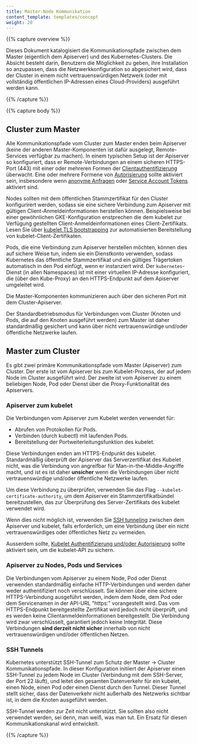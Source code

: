 ```yaml
---
title: Master-Node Kommunikation
content_template: templates/concept
weight: 20
---
```


{{% capture overview %}}

Dieses Dokument katalogisiert die Kommunikationspfade zwischen dem Master (eigentlich dem Apiserver) und des Kubernetes-Clusters.
Die Absicht besteht darin, Benutzern die Möglichkeit zu geben, ihre Installation so anzupassen, dass die Netzwerkkonfiguration so abgesichert wird, dass der Cluster in einem nicht vertrauenswürdigen Netzwerk (oder mit vollständig öffentlichen IP-Adressen eines Cloud-Providers) ausgeführt werden kann.

{{% /capture %}}


{{% capture body %}}

## Cluster zum Master

Alle Kommunikationspfade vom Cluster zum Master enden beim Apiserver (keine der anderen Master-Komponenten ist dafür ausgelegt, Remote-Services verfügbar zu machen).
In einem typischen Setup ist der Apiserver so konfiguriert, dass er Remote-Verbindungen an einem sicheren HTTPS-Port (443) mit einer oder mehreren Formen der [Clientauthentifizierung](/docs/reference/access-authn-authz/authentication/) überwacht.
Eine oder mehrere Formene von [Autorisierung](/docs/reference/access-authn-authz/authorization/) sollte aktiviert sein, insbesondere wenn [anonyme Anfragen](/docs/reference/access-authn-authz/authentication/#anonymous-requests) oder [Service Account Tokens](/docs/reference/access-authn-authz/authentication/#service-account-tokens) aktiviert sind.

Nodes sollten mit dem öffentlichen Stammzertifikat für den Cluster konfigurirert werden, sodass sie eine sichere Verbindung zum Apiserver mit gültigen Client-Anmeldeinformationen herstellen können.
Beispielsweise bei einer gewöhnlichen GKE-Konfiguration enstprechen die dem kubelet zur Verfügung gestellten Client-Anmeldeinformationen eines Client-Zertifikats.
Lesen Sie über [kubelet TLS bootstrapping](/docs/reference/command-line-tools-reference/kubelet-tls-bootstrapping/) zur automatisierten Bereitstellung von kubelet-Client-Zertifikaten.

Pods, die eine Verbindung zum Apiserver herstellen möchten, können dies auf sichere Weise tun, indem sie ein Dienstkonto verwenden, sodass Kubernetes das öffentliche Stammzertifikat und ein gültiges Trägertoken automatisch in den Pod einfügt, wenn er instanziert wird.
Der `kubernetes`-Dienst (in allen Namespaces) ist mit einer virtuellen IP-Adresse konfiguriert, die (über den Kube-Proxy) an den HTTPS-Endpunkt auf dem Apiserver umgeleitet wird.

Die Master-Komponenten kommunizieren auch über den sicheren Port mit dem Cluster-Apiserver.

Der Standardbetriebsmodus für Verbindungen vom Cluster (Knoten und Pods, die auf den Knoten ausgeführt werden) zum Master ist daher standardmäßig gesichert und kann über nicht vertrauenswürdige und/oder öffentliche Netzwerke laufen.

## Master zum Cluster

Es gibt zwei primäre Kommunikationspfade vom Master (Apiserver) zum Cluster.
Der erste ist vom Apiserver bis zum Kubelet-Prozess, der auf jedem Node im Cluster ausgeführt wird.
Der zweite ist vom Apiserver zu einem beliebigen Node, Pod oder Dienst über die Proxy-Funktionalität des Apiservers.

### Apiserver zum kubelet

Die Verbindungen vom Apiserver zum Kubelet werden verwendet für:

  * Abrufen von Protokollen für Pods.
  * Verbinden (durch kubectl) mit laufenden Pods.
  * Bereitstellung der Portweiterleitungsfunktion des kubelet.

Diese Verbindungen enden am HTTPS-Endpunkt des kubelet.
Standardmäßig überprüft der Apiserver das Serverzertifikat des Kubelet nicht, was die Verbindung von angreifbar für Man-in-the-Middle-Angriffe macht, und ist es ist daher **unsicher** wenn die Verbindungen über nicht vertrauenswürdige und/oder öffentliche Netzwerke laufen.

Um diese Verbindung zu überprüfen, verwenden Sie das Flag `--kubelet-certificate-authority`, um dem Apiserver ein Stammzertifikatbündel bereitzustellen, das zur Überprüfung des Server-Zertifikats des kubelet verwendet wird.

Wenn dies nicht möglich ist, verwenden Sie [SSH tunneling](/docs/concepts/architecture/master-node-communication/#ssh-tunnels)
zwischen dem Apiserver und kubelet, falls erforderlich, um eine Verbindung über ein nicht vertrauenswürdiges oder öffentliches Netz zu vermeiden.

Ausserdem sollte, [Kubelet Authentifizierung und/oder Autorisierung](/docs/admin/kubelet-authentication-authorization/) sollte aktiviert sein, um die kubelet-API zu sichern.

### Apiserver zu Nodes, Pods und Services

Die Verbindungen vom Apiserver zu einem Node, Pod oder Dienst verwenden standardmäßig einfache HTTP-Verbindungen und werden daher weder authentifiziert noch verschlüsselt.
Sie können über eine sichere HTTPS-Verbindung ausgeführt werden, indem dem Node, dem Pod oder dem Servicenamen in der API-URL "https:" vorangestellt wird. Das vom HTTPS-Endpunkt bereitgestellte Zertifikat wird jedoch nicht überprüft, und es werden keine Clientanmeldeinformationen bereitgestellt. Die Verbindung wird zwar verschlüsselt, garantiert jedoch keine Integrität.
Diese Verbindungen **sind derzeit nicht sicher** innerhalb von nicht vertrauenswürdigen und/oder öffentlichen Netzen.

### SSH Tunnels

Kubernetes unterstützt SSH-Tunnel zum Schutz der Master -> Cluster Kommunikationspfade.
In dieser Konfiguration initiiert der Apiserver einen SSH-Tunnel zu jedem Node im Cluster (Verbindung mit dem SSH-Server, der Port 22 läuft), und leitet den gesamten Datenverkehr für ein kubelet, einen Node, einen Pod oder einen Dienst durch den Tunnel.
Dieser Tunnel stellt sicher, dass der Datenverkehr nicht außerhalb des Netzwerks sichtbar ist, in dem die Knoten ausgeführt werden.

SSH-Tunnel werden zur Zeit nicht unterstützt. Sie sollten also nicht verwendet werden, sei denn, man weiß, was man tut. Ein Ersatz für diesen Kommunikationskanal wird entwickelt.

{{% /capture %}}
